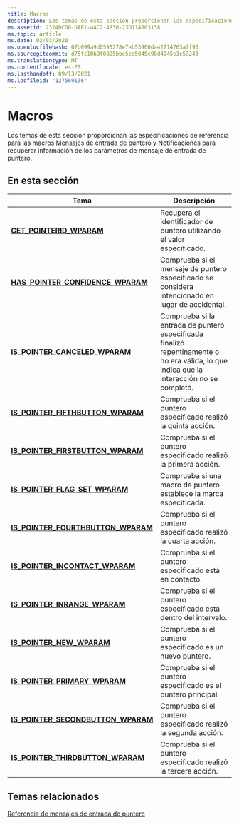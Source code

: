 ```yaml
---
title: Macros
description: Los temas de esta sección proporcionan las especificaciones de referencia para las macros Mensajes de entrada de puntero y Notificaciones para recuperar información de los parámetros de mensaje de entrada de puntero.
ms.assetid: 2324DCD0-DAE1-4AC2-AB36-23D114803138
ms.topic: article
ms.date: 02/03/2020
ms.openlocfilehash: 07b099a9d0595278e7eb53960da42714763a7f90
ms.sourcegitcommit: d75fc10b9f0825bbe5ce5045c90d4045e3c53243
ms.translationtype: MT
ms.contentlocale: es-ES
ms.lasthandoff: 09/13/2021
ms.locfileid: "127569136"
---
```

# <a name="macros"></a>Macros

Los temas de esta sección proporcionan las especificaciones de referencia para las macros [Mensajes](messages-and-notifications-portal.md) de entrada de puntero y Notificaciones para recuperar información de los parámetros de mensaje de entrada de puntero.

## <a name="in-this-section"></a>En esta sección



| Tema                                                                                  | Descripción                                                                                                                         |
|----------------------------------------------------------------------------------------|-------------------------------------------------------------------------------------------------------------------------------------|
| [**GET_POINTERID_WPARAM**](/previous-versions/windows/desktop/api)<br/>                      | Recupera el identificador de puntero utilizando el valor especificado. <br/>                                                                     |
| [**HAS_POINTER_CONFIDENCE_WPARAM**](/previous-versions/windows/desktop/api)<br/>   | Comprueba si el mensaje de puntero especificado se considera intencionado en lugar de accidental.<br/>                           |
| [**IS_POINTER_CANCELED_WPARAM**](/previous-versions/windows/desktop/api)<br/>         | Comprueba si la entrada de puntero especificada finalizó repentinamente o no era válida, lo que indica que la interacción no se completó.<br/> |
| [**IS_POINTER_FIFTHBUTTON_WPARAM**](/previous-versions/windows/desktop/api)<br/>   | Comprueba si el puntero especificado realizó la quinta acción. <br/>                                                                 |
| [**IS_POINTER_FIRSTBUTTON_WPARAM**](/previous-versions/windows/desktop/api)<br/>   | Comprueba si el puntero especificado realizó la primera acción.<br/>                                                                  |
| [**IS_POINTER_FLAG_SET_WPARAM**](/previous-versions/windows/desktop/api)<br/>        | Comprueba si una macro de puntero establece la marca especificada. <br/>                                                                 |
| [**IS_POINTER_FOURTHBUTTON_WPARAM**](/previous-versions/windows/desktop/api)<br/> | Comprueba si el puntero especificado realizó la cuarta acción. <br/>                                                                |
| [**IS_POINTER_INCONTACT_WPARAM**](/previous-versions/windows/desktop/api)<br/>       | Comprueba si el puntero especificado está en contacto. <br/>                                                                     |
| [**IS_POINTER_INRANGE_WPARAM**](/previous-versions/windows/desktop/api)<br/>           | Comprueba si el puntero especificado está dentro del intervalo. <br/>                                                                       |
| [**IS_POINTER_NEW_WPARAM**](/previous-versions/windows/desktop/api)<br/>                   | Comprueba si el puntero especificado es un nuevo puntero. <br/>                                                                  |
| [**IS_POINTER_PRIMARY_WPARAM**](/previous-versions/windows/desktop/api)<br/>           | Comprueba si el puntero especificado es el puntero principal. <br/>                                                            |
| [**IS_POINTER_SECONDBUTTON_WPARAM**](/previous-versions/windows/desktop/api)<br/> | Comprueba si el puntero especificado realizó la segunda acción. <br/>                                                                |
| [**IS_POINTER_THIRDBUTTON_WPARAM**](/previous-versions/windows/desktop/api)<br/>   | Comprueba si el puntero especificado realizó la tercera acción. <br/>                                                                 |



 

## <a name="related-topics"></a>Temas relacionados

<dl> <dt>

[Referencia de mensajes de entrada de puntero](wmpointer-reference.md)
</dt> </dl>

 

 





